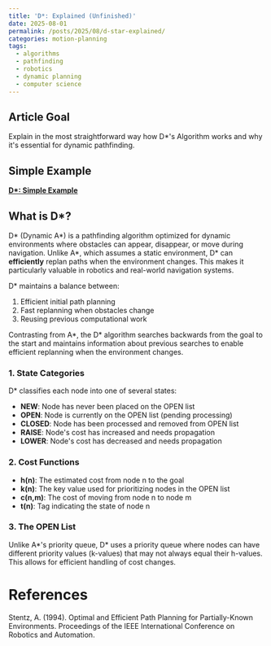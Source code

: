 ```yaml
---
title: 'D*: Explained (Unfinished)'
date: 2025-08-01
permalink: /posts/2025/08/d-star-explained/
categories: motion-planning
tags:
  - algorithms
  - pathfinding
  - robotics
  - dynamic planning
  - computer science
---
```


## Article Goal
Explain in the most straightforward way how D*'s Algorithm works and why it's essential for dynamic pathfinding.

## Simple Example

**[D*: Simple Example](/files/Dstar.pdf)**

## What is D*?

D* (Dynamic A*) is a pathfinding algorithm optimized for dynamic environments where obstacles can appear, disappear, or move during navigation. Unlike A*, which assumes a static environment, D* can **efficiently** replan paths when the environment changes. This makes it particularly valuable in robotics and real-world navigation systems.

D* maintains a balance between:

1. Efficient initial path planning
2. Fast replanning when obstacles change
3. Reusing previous computational work

Contrasting from A*, the D* algorithm searches backwards from the goal to the start and maintains information about previous searches to enable efficient replanning when the environment changes.

### 1. State Categories

D* classifies each node into one of several states:

- **NEW**: Node has never been placed on the OPEN list
- **OPEN**: Node is currently on the OPEN list (pending processing)
- **CLOSED**: Node has been processed and removed from OPEN list
- **RAISE**: Node's cost has increased and needs propagation
- **LOWER**: Node's cost has decreased and needs propagation

### 2. Cost Functions

- **h(n)**: The estimated cost from node n to the goal
- **k(n)**: The key value used for prioritizing nodes in the OPEN list
- **c(n,m)**: The cost of moving from node n to node m
- **t(n)**: Tag indicating the state of node n

### 3. The OPEN List

Unlike A*'s priority queue, D* uses a priority queue where nodes can have different priority values (k-values) that may not always equal their h-values. This allows for efficient handling of cost changes.

# References

Stentz, A. (1994). Optimal and Efficient Path Planning for Partially-Known Environments. Proceedings of the IEEE International Conference on Robotics and Automation.